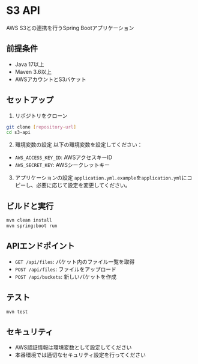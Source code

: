 # S3 API

AWS S3との連携を行うSpring Bootアプリケーション

## 前提条件

- Java 17以上
- Maven 3.6以上
- AWSアカウントとS3バケット

## セットアップ

1. リポジトリをクローン
```bash
git clone [repository-url]
cd s3-api
```

2. 環境変数の設定
以下の環境変数を設定してください：
- `AWS_ACCESS_KEY_ID`: AWSアクセスキーID
- `AWS_SECRET_KEY`: AWSシークレットキー

3. アプリケーションの設定
`application.yml.example`を`application.yml`にコピーし、必要に応じて設定を変更してください。

## ビルドと実行

```bash
mvn clean install
mvn spring:boot run
```

## APIエンドポイント

- `GET /api/files`: バケット内のファイル一覧を取得
- `POST /api/files`: ファイルをアップロード
- `POST /api/buckets`: 新しいバケットを作成

## テスト

```bash
mvn test
```

## セキュリティ

- AWS認証情報は環境変数として設定してください
- 本番環境では適切なセキュリティ設定を行ってください 